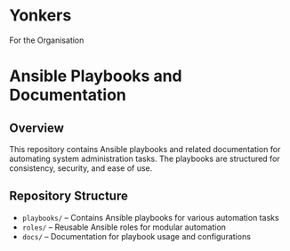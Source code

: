 # Yonkers
For the Organisation
# Ansible Playbooks and Documentation  

## Overview  
This repository contains Ansible playbooks and related documentation for automating system administration tasks. The playbooks are structured for consistency, security, and ease of use.  

## Repository Structure  
- `playbooks/` – Contains Ansible playbooks for various automation tasks  
- `roles/` – Reusable Ansible roles for modular automation  
- `docs/` – Documentation for playbook usage and configurations  
